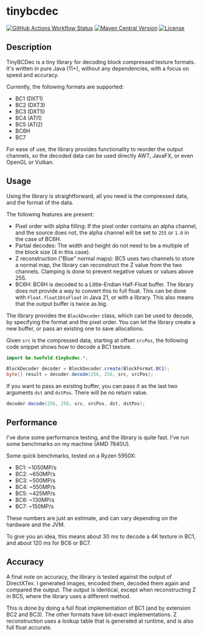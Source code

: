 # tinybcdec

[![GitHub Actions Workflow Status](https://img.shields.io/github/actions/workflow/status/jandk/tinybcdec/maven.yml?logo=github)](https://github.com/jandk/tinybcdec/actions/workflows/maven.yml)
[![Maven Central Version](https://img.shields.io/maven-central/v/be.twofold/tinybcdec?logo=apachemaven)](https://central.sonatype.com/artifact/be.twofold/tinybcdec)
[![License](https://img.shields.io/github/license/jandk/tinybcdec)](https://opensource.org/licenses/MIT)

## Description

TinyBCDec is a tiny library for decoding block compressed texture formats. It's written in pure Java (11+), without any
dependencies, with a focus on speed and accuracy.

Currently, the following formats are supported:

- BC1 (DXT1)
- BC2 (DXT3)
- BC3 (DXT5)
- BC4 (ATI1)
- BC5 (ATI2)
- BC6H
- BC7

For ease of use, the library provides functionality to reorder the output channels, so the decoded data can be used
directly AWT, JavaFX, or even OpenGL or Vulkan.

## Usage

Using the library is straightforward, all you need is the compressed data, and the format of the data.

The following features are present:

- Pixel order with alpha filling: If the pixel order contains an alpha channel, and the source does not, the alpha
  channel will be set to `255` or `1.0` in the case of BC6H.
- Partial decodes: The width and height do not need to be a multiple of the block size (4 in this case).
- Z reconstruction ("Blue" normal maps): BC5 uses two channels to store a normal map, the library can reconstruct the Z
  value from the two channels. Clamping is done to prevent negative values or values above 255.
- BC6H: BC6H is decoded to a Little-Endian Half-Float buffer. The library does not provide a way to convert this to
  full float. This can be done with `Float.float16toFloat` in Java 21, or with a library. This also means that the
  output buffer is twice as big.

The library provides the `BlockDecoder` class, which can be used to decode, by specifying the format and the pixel
order. You can let the library create a new buffer, or pass an existing one to save allocations.

Given `src` is the compressed data, starting at offset `srcPos`, the following code snippet shows how to decode a BC1
texture.

```java
import be.twofold.tinybcdec.*;

BlockDecoder decoder = BlockDecoder.create(BlockFormat.BC1);
byte[] result = decoder.decode(256, 256, src, srcPos);
```

If you want to pass an existing buffer, you can pass it as the last two arguments `dst` and `dstPos`. There will be no
return value.

```java
decoder.decode(256, 256, src, srcPos, dst, dstPos);
```

## Performance

I've done some performance testing, and the library is quite fast. I've run some benchmarks on my machine (AMD 7840U).

Some quick benchmarks, tested on a Ryzen 5950X:

- BC1: ~1050MP/s
- BC2: ~650MP/s
- BC3: ~500MP/s
- BC4: ~550MP/s
- BC5: ~425MP/s
- BC6: ~130MP/s
- BC7: ~150MP/s

These numbers are just an estimate, and can vary depending on the hardware and the JVM.

To give you an idea, this means about 30 ms to decode a 4K texture in BC1, and about 120 ms for BC6 or BC7.

## Accuracy

A final note on accuracy, the library is tested against the output of DirectXTex. I generated images, encoded them,
decoded them again and compared the output. The output is identical, except when reconstructing Z in BC5, where the
library uses a different method.

This is done by doing a full float implementation of BC1 (and by extension BC2 and BC3). The other formats have
bit-exact implementations. Z reconstruction uses a lookup table that is generated at runtime, and is also full float
accurate.
